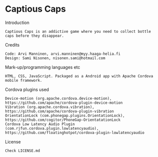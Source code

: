 # Captious Caps

Introduction

    Captious Caps is an addictive game where you need to collect bottle caps before they disappear.

Credits

    Code: Arvi Manninen, arvi.manninen@myy.haaga-helia.fi
    Design: Sami Nisonen, nisonen.sami@hotmail.com
    
Mark-up/programming languages etc
  
    HTML, CSS, JavaScript. Packaged as a Android app with Apache Cordova mobile framework.

Cordova plugins used
  
    Device-motion (org.apache.cordova.device-motion), https://github.com/apache/cordova-plugin-device-motion
    Vibration (org.apache.cordova.vibration), https://github.com/apache/cordova-plugin-vibration
    OrientationLock (com.phonegap.plugins.OrientationLock), https://github.com/cogitor/PhoneGap-OrientatationLock
    Cordova Low Latency Audio Plugin (com.rjfun.cordova.plugin.lowlatencyaudio), https://github.com/floatinghotpot/cordova-plugin-lowlatencyaudio

License

    Check LICENSE.md
    
